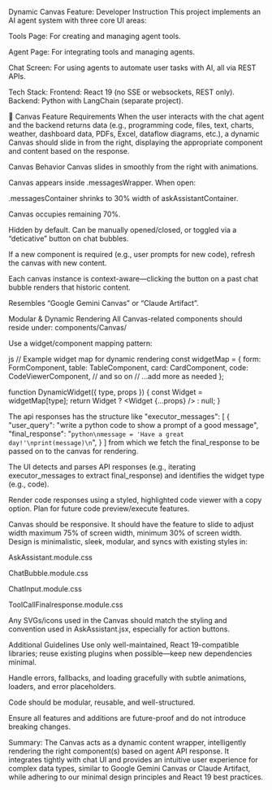 Dynamic Canvas Feature: Developer Instruction
This project implements an AI agent system with three core UI areas:

Tools Page: For creating and managing agent tools.

Agent Page: For integrating tools and managing agents.

Chat Screen: For using agents to automate user tasks with AI, all via REST APIs.

Tech Stack:
Frontend: React 19 (no SSE or websockets, REST only).
Backend: Python with LangChain (separate project).

🎯 Canvas Feature Requirements
When the user interacts with the chat agent and the backend returns data (e.g., programming code, files, text, charts, weather, dashboard data, PDFs, Excel, dataflow diagrams, etc.), a dynamic Canvas should slide in from the right, displaying the appropriate component and content based on the response.

Canvas Behavior
Canvas slides in smoothly from the right with animations.

Canvas appears inside .messagesWrapper. When open:

.messagesContainer shrinks to 30% width of askAssistantContainer.

Canvas occupies remaining 70%.

Hidden by default. Can be manually opened/closed, or toggled via a “deticative” button on chat bubbles.

If a new component is required (e.g., user prompts for new code), refresh the canvas with new content.

Each canvas instance is context-aware—clicking the button on a past chat bubble renders that historic content.

Resembles “Google Gemini Canvas” or “Claude Artifact”.

Modular & Dynamic Rendering
All Canvas-related components should reside under:
components/Canvas/

Use a widget/component mapping pattern:

js
// Example widget map for dynamic rendering
const widgetMap = {
  form: FormComponent,
  table: TableComponent,
  card: CardComponent,
  code: CodeViewerComponent,    // and so on
  // ...add more as needed
};

function DynamicWidget({ type, props }) {
  const Widget = widgetMap[type];
  return Widget ? <Widget {...props} /> : null;
}

The api responses has the structure like 
"executor_messages": [
        {
            "user_query": "write a python code to show a prompt of a good message",
            "final_response": "```python\nmessage = 'Have a great day!'\nprint(message)\n```",
        }
]
from which we fetch the final_response to be passed on to the canvas for rendering.

The UI detects and parses API responses (e.g., iterating executor_messages to extract final_response) and identifies the widget type (e.g., code).

Render code responses using a styled, highlighted code viewer with a copy option. Plan for future code preview/execute features.

Canvas should be responsive. It should have the feature to slide to adjust width maximum 75% of screen width, minimum 30% of screen width.
Design is minimalistic, sleek, modular, and syncs with existing styles in:

AskAssistant.module.css

ChatBubble.module.css

ChatInput.module.css

ToolCallFinalresponse.module.css

Any SVGs/icons used in the Canvas should match the styling and convention used in AskAssistant.jsx, especially for action buttons.

Additional Guidelines
Use only well-maintained, React 19-compatible libraries; reuse existing plugins when possible—keep new dependencies minimal.

Handle errors, fallbacks, and loading gracefully with subtle animations, loaders, and error placeholders.

Code should be modular, reusable, and well-structured.

Ensure all features and additions are future-proof and do not introduce breaking changes.

Summary:
The Canvas acts as a dynamic content wrapper, intelligently rendering the right component(s) based on agent API response. It integrates tightly with chat UI and provides an intuitive user experience for complex data types, similar to Google Gemini Canvas or Claude Artifact, while adhering to our minimal design principles and React 19 best practices.